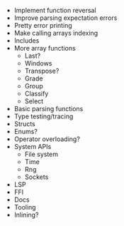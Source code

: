 - Implement function reversal
- Improve parsing expectation errors
- Pretty error printing
- Make calling arrays indexing
- Includes
- More array functions
  - Last?
  - Windows
  - Transpose?
  - Grade
  - Group
  - Classify
  - Select
- Basic parsing functions
- Type testing/tracing
- Structs
- Enums?
- Operator overloading?
- System APIs
  - File system
  - Time
  - Rng
  - Sockets
- LSP
- FFI
- Docs
- Tooling
- Inlining?
